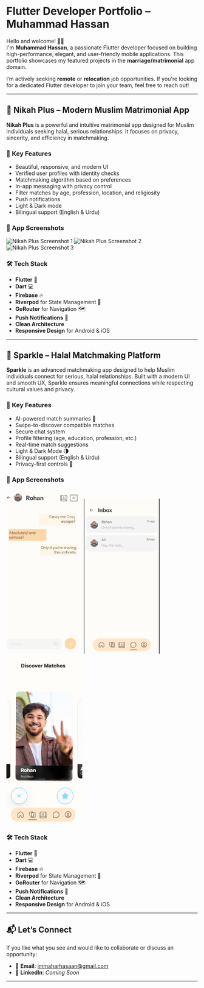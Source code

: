 # Flutter Developer Portfolio – Muhammad Hassan

Hello and welcome! 👋🏽  
I'm **Muhammad Hassan**, a passionate Flutter developer focused on building high-performance, elegant, and user-friendly mobile applications. This portfolio showcases my featured projects in the **marriage/matrimonial** app domain.

I’m actively seeking **remote** or **relocation** job opportunities. If you're looking for a dedicated Flutter developer to join your team, feel free to reach out!

---

## 💍 Nikah Plus – Modern Muslim Matrimonial App

**Nikah Plus** is a powerful and intuitive matrimonial app designed for Muslim individuals seeking halal, serious relationships. It focuses on privacy, sincerity, and efficiency in matchmaking.

### 🔑 Key Features

- Beautiful, responsive, and modern UI  
- Verified user profiles with identity checks  
- Matchmaking algorithm based on preferences  
- In-app messaging with privacy control  
- Filter matches by age, profession, location, and religiosity  
- Push notifications  
- Light & Dark mode  
- Bilingual support (English & Urdu)

### 📱 App Screenshots

<p align="left">
  <img width="200" alt="Nikah Plus Screenshot 1" src="https://github.com/muhammadhassanmahar/muhammadhassanmahar.github.io/blob/main/images/nikah_screenshot1.png?raw=true" />
  <img width="200" alt="Nikah Plus Screenshot 2" src="https://github.com/muhammadhassanmahar/muhammadhassanmahar.github.io/blob/main/images/nikah_screenshot2.png?raw=true" />
  <img width="200" alt="Nikah Plus Screenshot 3" src="https://github.com/muhammadhassanmahar/muhammadhassanmahar.github.io/blob/main/images/nikah_screenshot3.png?raw=true" />
</p>

### 🛠️ Tech Stack

- **Flutter** 🦋  
- **Dart** 💻  
- **Firebase** 🔥  
- **Riverpod** for State Management 🚀  
- **GoRouter** for Navigation 🗺️  
- **Push Notifications** 🔔  
- **Clean Architecture**  
- **Responsive Design** for Android & iOS

---

## 💫 Sparkle – Halal Matchmaking Platform

**Sparkle** is an advanced matchmaking app designed to help Muslim individuals connect for serious, halal relationships. Built with a modern UI and smooth UX, Sparkle ensures meaningful connections while respecting cultural values and privacy.

### 🌟 Key Features

- AI-powered match summaries 🧠  
- Swipe-to-discover compatible matches  
- Secure chat system  
- Profile filtering (age, education, profession, etc.)  
- Real-time match suggestions  
- Light & Dark Mode 🌗  
- Bilingual support (English & Urdu)  
- Privacy-first controls 🔐

### 📱 App Screenshots

<p align="left">
  <img width="200" alt="Sparkle Screenshot 1" src="https://github.com/muhammadhassanmahar/muhammadhassan.github.io/blob/main/Screenshot%202025-08-02%20211928.png?raw=true" />
  <img width="200" alt="Sparkle Screenshot 2" src="https://github.com/muhammadhassanmahar/muhammadhassan.github.io/blob/main/Screenshot%202025-08-02%20211525.png?raw=true" />
  <img width="200" alt="Sparkle Screenshot 3" src="https://github.com/muhammadhassanmahar/muhammadhassan.github.io/blob/main/Screenshot%202025-08-02%20155737.png?raw=true" />
</p>

### 🛠️ Tech Stack

- **Flutter** 🦋  
- **Dart** 💻  
- **Firebase** 🔥  
- **Riverpod** for State Management 🚀  
- **GoRouter** for Navigation 🗺️  
- **Push Notifications** 🔔  
- **Clean Architecture**  
- **Responsive Design** for Android & iOS

---

## 📬 Let’s Connect

If you like what you see and would like to collaborate or discuss an opportunity:

- 📧 **Email**: immaharhasaan@gmail.com  
- 💼 **LinkedIn**: _Coming Soon_

---

